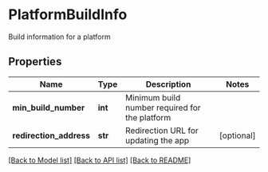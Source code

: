 # PlatformBuildInfo

Build information for a platform

## Properties
Name | Type | Description | Notes
------------ | ------------- | ------------- | -------------
**min_build_number** | **int** | Minimum build number required for the platform | 
**redirection_address** | **str** | Redirection URL for updating the app | [optional] 

[[Back to Model list]](../README.md#documentation-for-models) [[Back to API list]](../README.md#documentation-for-api-endpoints) [[Back to README]](../README.md)


